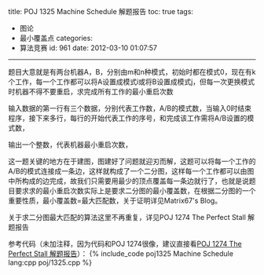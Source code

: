 title: POJ 1325 Machine Schedule 解题报告
toc: true
tags:
  - 图论
  - 最小覆盖点
categories:
  - 算法竞赛
id: 961
date: 2012-03-10 01:07:57
---

题目大意就是有两台机器A，B，分别由m和n种模式，初始时都在模式0，现在有k个工作，每一个工作都可以将A设置成模式i或将B设置成模式j，但每一次更换模式时机器不得不要重启，求完成所有工作的最小重启次数

输入数据的第一行有三个数据，分别代表工作数，A/B的模式数，当输入0时结束程序，接下来多行，每行的开始代表工作的序号，和完成该工作需将A/B设置的模式数，

输出一个整数，代表机器最小重启次数，

这一题关键的地方在于建图，图建好了问题就迎刃而解，这题可以将每一个工作的A/B的模式连接成一条边，这样就构成了一个二分图，这样每一个工作都可以由图中所构成的边完成，故我们只需要用最少的顶点覆盖每一条边就行了，也就是说题目要求求的最小重启次数实际上是要求二分图的最小覆盖数，在根据二分图的一个重要性质，最小覆盖数=最大匹配数，关于证明详见Matrix67's Blog。

关于求二分图最大匹配的算法这里不再重复，详见POJ 1274 The Perfect Stall 解题报告

参考代码（未加注释，因为代码和POJ 1274很像，建议直接看[POJ 1274 The Perfect Stall 解题报告](/archives/958 "POJ 1274 The Perfect Stall 解题报告")）：
{% include_code poj1325 Machine Schedule lang:cpp poj/1325.cpp %}